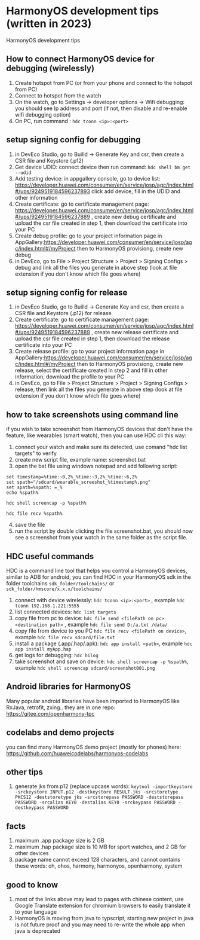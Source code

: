 # HarmonyOS development tips (written in 2023)

HarmonyOS development tips

## How to connect HarmonyOS device for debugging (wirelessly)

1. Create hotspot from PC (or from your phone and connect to the hotspot from PC)
1. Connect to hotspot from the watch
1. On the watch, go to Settings -> developer options -> Wifi debugging: you should see Ip address and port (if not, then disable and re-enable wifi debugging option)
1. On PC, run command : `hdc tconn <ip>:<port>`

## setup signing config for debugging

1. in DevEco Studio, go to Builld -> Generate Key and csr, then create a CSR file and Keystore (.p12)
1. Get device UDID: connect device then run command: `hdc shell bm get --udid`
1. Add testing device: in appgallery console, go to device list: <https://developer.huawei.com/consumer/en/service/josp/agc/index.html#/ups/9249519184596237893> click add device, fill in the UDID and other information
1. Create certificate: go to certificate management page: <https://developer.huawei.com/consumer/en/service/josp/agc/index.html#/ups/9249519184596237889> , create new debug certificate and upload the csr file created in step 1, then download the certificate into your PC
1. Create debug profile: go to your project information page in AppGallery:<https://developer.huawei.com/consumer/en/service/josp/agc/index.html#/myProject> then to HarmonyOS provisiong, create new debug
1. in DevEco, go to File > Project Structure > Project > Signing Configs > debug and link all the files you generate in above step (look at file extension if you don't know which file goes where)

## setup signing config for release

1. in DevEco Studio, go to Builld -> Generate Key and csr, then create a CSR file and Keystore (.p12) for release
1. Create certificate: go to certificate management page: <https://developer.huawei.com/consumer/en/service/josp/agc/index.html#/ups/9249519184596237889> , create new release certificate and upload the csr file created in step 1, then download the release certificate into your PC
1. Create release profile: go to your project information page in AppGallery:<https://developer.huawei.com/consumer/en/service/josp/agc/index.html#/myProject> then to HarmonyOS provisiong, create new release, select the certificate created in step 2 and fill in other information, download the profile to your PC
1. in DevEco, go to File > Project Structure > Project > Signing Configs > release, then link all the files you generate in above step (look at file extension if you don't know which file goes where)

## how to take screenshots using command line

if you wish to take screenshot from HarmonyOS devices that don't have the feature, like wearables (smart watch), then you can use HDC cli this way:

1. connect your watch and make sure its detected, use comand "hdc list targets" to verify
2. create new script file, example name: screenshot.bat
3. open the bat file using windows notepad and add following script:

```text
set timestamp=%time:~0,2%_%time:~3,2%_%time:~6,2%
set spath="/sdcard/wearable_screeshot_%timestamp%.png"
set spath=%spath: =_%
echo %spath%

hdc shell screencap -p %spath%

hdc file recv %spath%
```

4. save the file
5. run the script by double clicking the file screenshot.bat, you should now see a screenshot from your watch in the same folder as the script file.

## HDC useful commands

HDC is a command line tool that helps you control a HarmonyOS devices, similar to ADB for android, you can find HDC in your HarmonyOS sdk in the folder toolchains `sdk_folder/toolchains/` or `sdk_folder/hmscore/x.x.x/toolchains/`

1. connect with device wirelessly: `hdc tconn <ip>:<port>` , example `hdc tconn 192.168.1.221:5555`
1. list connected devices: `hdc list targets`
1. copy file from pc to device: `hdc file send <filePath on pc> <destination path>` , example `hdc file send D:/a.txt /data/`
1. copy file from device to you PC `hdc file recv <filePath on device>`, example `hdc file recv sdcard/file.txt`
1. install a package (.app/.hap/.apk): `hdc app install <path>`, example `hdc app install myApp.hap`
1. get logs for debugging: `hdc hilog`
1. take screenshot and save on device: `hdc shell screencap -p %spath%`, example `hdc shell screencap sdcard/screenshot001.png`

## Android libraries for HarmonyOS

Many popular android libraries have been imported to HarmonyOS like RxJava, retrofit, zxing.. they are in one repo: <https://gitee.com/openharmony-tpc>

## codelabs and demo projects

you can find many HarmonyOS demo project (mostly for phones) here: <https://github.com/huaweicodelabs/harmonyos-codelabs>

## other tips

1. generate jks from p12 (replace upcase words):
   `keytool -importkeystore  -srckeystore INPUT.p12 -destkeystore RESULT.jks -srcstoretype PKCS12 -deststoretype jks -srcstorepass PASSWORD -deststorepass PASSWORD -srcalias KEY0 -destalias KEY0 -srckeypass PASSWORD -destkeypass PASSWORD`

## facts

1. maximum .app package size is 2 GB
1. maximum .hap package size is 10 MB for sport watches, and 2 GB for other devices
1. package name cannot exceed 128 characters, and cannot contains these words: oh, ohos, harmony, harmonyos, openharmony, system

## good to know

1. most of the links above may lead to pages with chinese content, use Google Translate extension for chromium browsers to easily translate it to your language
1. HarmonyOS is moving from java to typscript, starting new project in java is not future proof and you may need to re-write the whole app when java is deprecated
